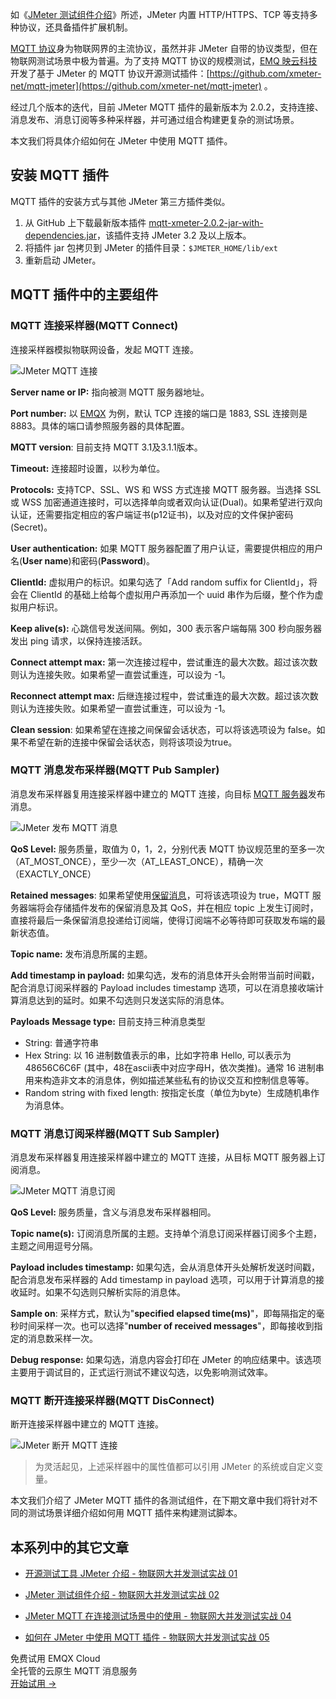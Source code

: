 如《[JMeter 测试组件介绍](https://www.emqx.com/zh/blog/introduction-to-jmeter-test-components)》所述，JMeter 内置 HTTP/HTTPS、TCP 等支持多种协议，还具备插件扩展机制。

[MQTT 协议](https://www.emqx.com/zh/mqtt)身为物联网界的主流协议，虽然并非 JMeter 自带的协议类型，但在物联网测试场景中极为普遍。为了支持 MQTT 协议的规模测试，[EMQ 映云科技](https://www.emqx.com/zh/about)开发了基于 JMeter 的 MQTT 协议开源测试插件：[https://github.com/xmeter-net/mqtt-jmeter](https://github.com/xmeter-net/mqtt-jmeter) 。

经过几个版本的迭代，目前 JMeter MQTT 插件的最新版本为 2.0.2，支持连接、消息发布、消息订阅等多种采样器，并可通过组合构建更复杂的测试场景。

本文我们将具体介绍如何在 JMeter 中使用 MQTT 插件。

## 安装 MQTT 插件

MQTT 插件的安装方式与其他 JMeter 第三方插件类似。

1. 从 GitHub 上下载最新版本插件 [mqtt-xmeter-2.0.2-jar-with-dependencies.jar](https://github.com/xmeter-net/mqtt-jmeter/releases/download/v2.0.2/mqtt-xmeter-2.0.2-jar-with-dependencies.jar)，该插件支持 JMeter 3.2 及以上版本。
2. 将插件 jar 包拷贝到 JMeter 的插件目录：`$JMETER_HOME/lib/ext`
3. 重新启动 JMeter。

## MQTT 插件中的主要组件

### MQTT 连接采样器(MQTT Connect)

连接采样器模拟物联网设备，发起 MQTT 连接。

![JMeter MQTT 连接](https://assets.emqx.com/images/ebd5536794031cd01db488838013cc27.png)

**Server name or IP:** 指向被测 MQTT 服务器地址。

**Port number:** 以 [EMQX](https://www.emqx.io/zh) 为例，默认 TCP 连接的端口是 1883, SSL 连接则是 8883。具体的端口请参照服务器的具体配置。

**MQTT version**: 目前支持 MQTT 3.1及3.1.1版本。

**Timeout:** 连接超时设置，以秒为单位。

**Protocols:** 支持TCP、SSL、WS 和 WSS 方式连接 MQTT 服务器。当选择 SSL 或 WSS 加密通道连接时，可以选择单向或者双向认证(Dual)。如果希望进行双向认证，还需要指定相应的客户端证书(p12证书)，以及对应的文件保护密码(Secret)。

**User authentication:** 如果 MQTT 服务器配置了用户认证，需要提供相应的用户名(**User name**)和密码(**Password**)。

**ClientId:** 虚拟用户的标识。如果勾选了「Add random suffix for ClientId」，将会在 ClientId 的基础上给每个虚拟用户再添加一个 uuid 串作为后缀，整个作为虚拟用户标识。

**Keep alive(s):** 心跳信号发送间隔。例如，300 表示客户端每隔 300 秒向服务器发出 ping 请求，以保持连接活跃。

**Connect attempt max:** 第一次连接过程中，尝试重连的最大次数。超过该次数则认为连接失败。如果希望一直尝试重连，可以设为 -1。

**Reconnect attempt max:** 后继连接过程中，尝试重连的最大次数。超过该次数则认为连接失败。如果希望一直尝试重连，可以设为 -1。

**Clean session**: 如果希望在连接之间保留会话状态，可以将该选项设为 false。如果不希望在新的连接中保留会话状态，则将该项设为true。

### MQTT 消息发布采样器(MQTT Pub Sampler)

消息发布采样器复用连接采样器中建立的 MQTT 连接，向目标 [MQTT 服务器](https://www.emqx.com/zh/mqtt/public-mqtt5-broker)发布消息。

![JMeter 发布 MQTT 消息](https://assets.emqx.com/images/71728f02bf2886a7ce5d1c15dbd66a2b.png)

**QoS Level:** 服务质量，取值为 0，1，2，分别代表 MQTT 协议规范里的至多一次（AT_MOST_ONCE），至少一次（AT_LEAST_ONCE），精确一次（EXACTLY_ONCE）

**Retained messages**: 如果希望使用[保留消息](https://www.emqx.com/zh/blog/message-retention-and-message-expiration-interval-of-emqx-mqtt5-broker)，可将该选项设为 true，MQTT 服务器端将会存储插件发布的保留消息及其 QoS，并在相应 topic 上发生订阅时，直接将最后一条保留消息投递给订阅端，使得订阅端不必等待即可获取发布端的最新状态值。

**Topic name:** 发布消息所属的主题。

**Add timestamp in payload:** 如果勾选，发布的消息体开头会附带当前时间戳，配合消息订阅采样器的 Payload includes timestamp 选项，可以在消息接收端计算消息达到的延时。如果不勾选则只发送实际的消息体。

**Payloads** **Message type:** 目前支持三种消息类型

- String: 普通字符串
- Hex String: 以 16 进制数值表示的串，比如字符串 Hello, 可以表示为 48656C6C6F (其中，48在ascii表中对应字母H，依次类推)。通常 16 进制串用来构造非文本的消息体，例如描述某些私有的协议交互和控制信息等等。
- Random string with fixed length: 按指定长度（单位为byte）生成随机串作为消息体。

### MQTT 消息订阅采样器(MQTT Sub Sampler)

消息发布采样器复用连接采样器中建立的 MQTT 连接，从目标 MQTT 服务器上订阅消息。

![JMeter MQTT 消息订阅](https://assets.emqx.com/images/d46ae48963d4690ecaaab85ec0f38e61.png)

**QoS Level:** 服务质量，含义与消息发布采样器相同。

**Topic name(s):** 订阅消息所属的主题。支持单个消息订阅采样器订阅多个主题，主题之间用逗号分隔。

**Payload includes timestamp:** 如果勾选，会从消息体开头处解析发送时间戳，配合消息发布采样器的 Add timestamp in payload 选项，可以用于计算消息的接收延时。如果不勾选则只解析实际的消息体。

**Sample on**: 采样方式，默认为"**specified elapsed time(ms)**"，即每隔指定的毫秒时间采样一次。也可以选择"**number of received messages**"，即每接收到指定的消息数采样一次。

**Debug response:** 如果勾选，消息内容会打印在 JMeter 的响应结果中。该选项主要用于调试目的，正式运行测试不建议勾选，以免影响测试效率。

### MQTT 断开连接采样器(MQTT DisConnect)

断开连接采样器中建立的 MQTT 连接。

![JMeter 断开 MQTT 连接](https://assets.emqx.com/images/9be500573f56629d38adab8e264bdbc2.png)

> 为灵活起见，上述采样器中的属性值都可以引用 JMeter 的系统或自定义变量。

本文我们介绍了 JMeter MQTT 插件的各测试组件，在下期文章中我们将针对不同的测试场景详细介绍如何用 MQTT 插件来构建测试脚本。

## 本系列中的其它文章

- [开源测试工具 JMeter 介绍 - 物联网大并发测试实战 01](https://www.emqx.com/zh/blog/introduction-to-the-open-source-testing-tool-jmeter)
 
- [JMeter 测试组件介绍 - 物联网大并发测试实战 02](https://www.emqx.com/zh/blog/introduction-to-jmeter-test-components)

- [JMeter MQTT 在连接测试场景中的使用 - 物联网大并发测试实战 04](https://www.emqx.com/zh/blog/test-mqtt-connection-with-jmeter)

- [如何在 JMeter 中使用 MQTT 插件 - 物联网大并发测试实战 05](https://www.emqx.com/zh/blog/the-use-of-jmeter-mqtt-in-subscription-and-publishing-test-scenarios)


<section class="promotion">
    <div>
        免费试用 EMQX Cloud
        <div class="is-size-14 is-text-normal has-text-weight-normal">全托管的云原生 MQTT 消息服务</div>
    </div>
    <a href="https://www.emqx.com/zh/signup?continue=https://cloud.emqx.com/console/deployments/0?oper=new" class="button is-gradient px-5">开始试用 →</a >
</section>
